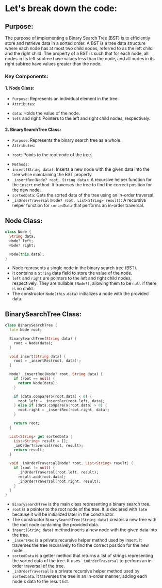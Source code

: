 # Let's break down the code:

## Purpose:

The purpose of implementing a Binary Search Tree (BST) is to efficiently store and retrieve data in a sorted order. A BST is a tree data structure where each node has at most two child nodes, referred to as the left child and the right child. The property of a BST is such that for each node, all nodes in its left subtree have values less than the node, and all nodes in its right subtree have values greater than the node.

### Key Components:

#### 1. Node Class:
* `Purpose`: Represents an individual element in the tree.
* `Attributes`:
- `data`: Holds the value of the node.
- `left` and right: Pointers to the left and right child nodes, respectively.

#### 2. BinarySearchTree Class:
* `Purpose`: Represents the binary search tree as a whole.
* `Attributes`:
- `root`: Points to the root node of the tree.
* `Methods`:
* `insert(String data)`: Inserts a new node with the given data into the tree while maintaining the BST property.
* `_insertRec(Node? root, String data)`: A recursive helper function for the `insert` method. It traverses the tree to find the correct position for the new node.
* `sortedData`: Gets the sorted data of the tree using an in-order traversal.
* `_inOrderTraversal(Node? root, List<String> result)`: A recursive helper function for `sortedData` that performs an in-order traversal.


## Node Class:
```dart
class Node {
  String data;
  Node? left;
  Node? right;

  Node(this.data);
}
```
* Node represents a single node in the binary search tree (BST).
* It contains a `String` data field to store the value of the node.
* `left` and `right` are pointers to the left and right child nodes, respectively. They are nullable `(Node?)`, allowing them to be `null` if there is no child.
* The constructor `Node(this.data)` initializes a node with the provided data.

## BinarySearchTree Class:
```dart
class BinarySearchTree {
  late Node root;

  BinarySearchTree(String data) {
    root = Node(data);
  }

  void insert(String data) {
    root = _insertRec(root, data)!;
  }

  Node? _insertRec(Node? root, String data) {
    if (root == null) {
      return Node(data);
    }

    if (data.compareTo(root.data) < 0) {
      root.left = _insertRec(root.left, data);
    } else if (data.compareTo(root.data) > 0) {
      root.right = _insertRec(root.right, data);
    }

    return root;
  }

  List<String> get sortedData {
    List<String> result = [];
    _inOrderTraversal(root, result);
    return result;
  }

  void _inOrderTraversal(Node? root, List<String> result) {
    if (root != null) {
      _inOrderTraversal(root.left, result);
      result.add(root.data);
      _inOrderTraversal(root.right, result);
    }
  }
}
```

* `BinarySearchTree` is the main class representing a binary search tree.
* `root` is a pointer to the root node of the tree. It is declared with `late` because it will be initialized later in the constructor.
* The constructor `BinarySearchTree(String data)` creates a new tree with the root node containing the provided data.
* `insert(String data)` method inserts a new node with the given data into the tree.
* `_insertRec` is a private recursive helper method used by insert. It traverses the tree recursively to find the correct position for the new node.
* `sortedData` is a getter method that returns a list of strings representing the sorted data of the tree. It uses `_inOrderTraversal` to perform an in-order traversal of the tree.
* `_inOrderTraversal` is a private recursive helper method used by `sortedData`. It traverses the tree in an in-order manner, adding each node's data to the result list.
